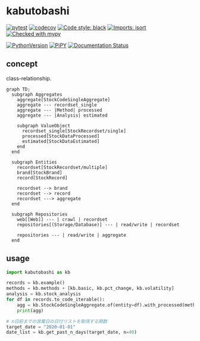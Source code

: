 # kabutobashi

[![pytest](https://github.com/gsy0911/kabutobashi/workflows/pytest/badge.svg)](https://github.com/gsy0911/kabutobashi/actions?query=workflow%3Apytest)
[![codecov](https://codecov.io/gh/gsy0911/kabutobashi/branch/master/graph/badge.svg)](https://codecov.io/gh/gsy0911/kabutobashi)
[![Code style: black](https://img.shields.io/badge/code%20style-black-000000.svg)](https://github.com/psf/black)
[![Imports: isort](https://img.shields.io/badge/%20imports-isort-%231674b1?style=flat&labelColor=ef8336)](https://pycqa.github.io/isort/)
[![Checked with mypy](http://www.mypy-lang.org/static/mypy_badge.svg)](http://mypy-lang.org/)

[![PythonVersion](https://img.shields.io/pypi/pyversions/kabutobashi.svg)](https://pypi.org/project/kabutobashi/)
[![PiPY](https://img.shields.io/pypi/v/kabutobashi.svg)](https://pypi.org/project/kabutobashi/)
[![Documentation Status](https://readthedocs.org/projects/kabutobashi/badge/?version=latest)](https://kabutobashi.readthedocs.io/en/latest/?badge=latest)

## concept

class-relationship.

```mermaid
graph TD;
  subgraph Aggregates
    aggregate[StockCodeSingleAggregate]
    aggregate --- recordset_single
    aggregate --- |Method| processed
    aggregate --- |Analysis| estimated
     
    subgraph ValueObject
      recordset_single[StockRecordset/single]
      processed[StockDataProcessed]
      estimated[StockDataEstimated]
    end
  end
  
  subgraph Entities
    recordset[StockRecordset/multiple]
    brand[StockBrand]
    record[StockRecord]
    
    recordset --> brand
    recordset --> record
    recordset ---> aggregate
  end

  subgraph Repositories
    web[[Web]] --- | crawl | recordset
    repositories[(Storage/Database)] --- | read/write | recordset
    
    repositories --- | read/write | aggregate
  end
```


## usage

```python
import kabutobashi as kb

records = kb.example()
methods = kb.methods + [kb.basic, kb.pct_change, kb.volatility]
analysis = kb.stock_analysis
for df in records.to_code_iterable():
    agg = kb.StockCodeSingleAggregate.of(entity=df).with_processed(methods).with_estimated(stock_analysis=analysis)
    print(agg)

# n日前までの営業日の日付リストを取得する関数
target_date = "2020-01-01"
date_list = kb.get_past_n_days(target_date, n=40)

```
